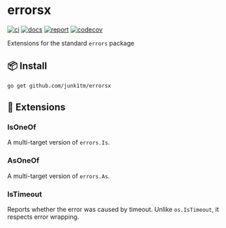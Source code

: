 # errorsx

[![ci](https://github.com/junk1tm/errorsx/actions/workflows/go.yml/badge.svg)](https://github.com/junk1tm/errorsx/actions/workflows/go.yml)
[![docs](https://pkg.go.dev/badge/github.com/junk1tm/errorsx.svg)](https://pkg.go.dev/github.com/junk1tm/errorsx)
[![report](https://goreportcard.com/badge/github.com/junk1tm/errorsx)](https://goreportcard.com/report/github.com/junk1tm/errorsx)
[![codecov](https://codecov.io/gh/junk1tm/errorsx/branch/main/graph/badge.svg)](https://codecov.io/gh/junk1tm/errorsx)

Extensions for the standard `errors` package

## 📦 Install

```shell
go get github.com/junk1tm/errorsx
```

## 🧩 Extensions

### IsOneOf

A multi-target version of `errors.Is`.

### AsOneOf

A multi-target version of `errors.As`.

### IsTimeout

Reports whether the error was caused by timeout. Unlike `os.IsTimeout`, it
respects error wrapping.
